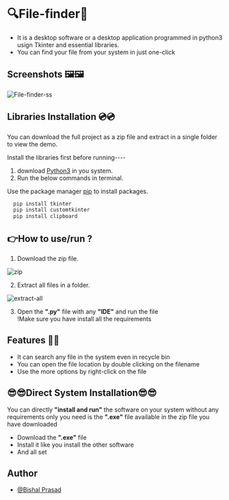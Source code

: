 # 🔍File-finder🔎

- It is a desktop software or a desktop application programmed in python3 usign Tkinter and essential libraries.
- You can find your file from your system in just one-click


## Screenshots 🖼️🖼️


![File-finder-ss](https://user-images.githubusercontent.com/120594033/231421132-188ded84-4a54-4784-9f65-a1ddf20f0751.png)

## Libraries Installation 💿💿

You can download the full project as a zip file and extract in a single folder to view the demo.

Install the libraries first before running----

1. download [Python3](https://www.python.org/downloads/) in you system.
2. Run the below commands in terminal.

Use the package manager [pip](https://pip.pypa.io/en/stable/) to install packages.
```bash
  pip install tkinter
  pip install customtkinter
  pip install clipboard

```
    
## 👉How to use/run ?

1. Download the zip file.

![zip](https://user-images.githubusercontent.com/120594033/231152197-51511d5b-f9d7-4fa2-b27a-a019077ad68c.png)

2. Extract all files in a folder.

![extract-all](https://user-images.githubusercontent.com/120594033/231387263-4d1157ab-fd13-465d-8b66-c959d71711a2.png)


3. Open the **".py"** file with any **"IDE"** and run the file    
  !Make sure you have install all the requirements


## Features 🤔🤔

- It can search any file in the system even in recycle bin 
- You can open the file location by double clicking on the filename
- Use the more options by right-click on the file

## 😎😎Direct System Installation😎😎
You can directly **"install and run"** the software on your system without any requirements only you need is the **".exe"** file available in the zip file you have downloaded

- Download the **".exe"** file 
- Install it like you install the other software
- And all set 
## Author

- [@Bishal Prasad](https://www.github.com/Bishal-prasad05)

